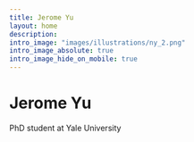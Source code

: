 ```yaml
---
title: Jerome Yu
layout: home
description: 
intro_image: "images/illustrations/ny_2.png"
intro_image_absolute: true
intro_image_hide_on_mobile: true
---
```


# Jerome Yu

PhD student at Yale University